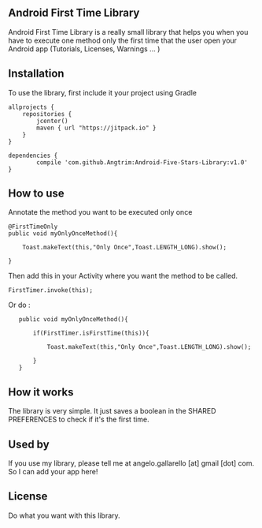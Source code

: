 ## Android First Time Library

Android First Time Library is a really small library that helps you when you have to execute one method only the first time that the user open your Android app (Tutorials, Licenses, Warnings ... )




## Installation

To use the library, first include it your project using Gradle


    allprojects {
        repositories {
            jcenter()
            maven { url "https://jitpack.io" }
        }
    }

	dependencies {
	        compile 'com.github.Angtrim:Android-Five-Stars-Library:v1.0'
	}



## How to use

Annotate the method you want to be executed only once



    @FirstTimeOnly
    public void myOnlyOnceMethod(){

        Toast.makeText(this,"Only Once",Toast.LENGTH_LONG).show();

    }


Then add this in your Activity where you want the method to be called.



    FirstTimer.invoke(this);


Or do :

       public void myOnlyOnceMethod(){

           if(FirstTimer.isFirstTime(this)){

               Toast.makeText(this,"Only Once",Toast.LENGTH_LONG).show();

           }
       }

## How it works

The library is very simple.
It just saves a boolean in the SHARED PREFERENCES to check if it's the first time.

## Used by

If you use my library, please tell me at angelo.gallarello [at] gmail [dot] com.
So I can add your app here!


## License

Do what you want with this library.